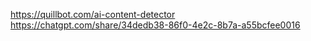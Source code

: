 https://quillbot.com/ai-content-detector
https://chatgpt.com/share/34dedb38-86f0-4e2c-8b7a-a55bcfee0016
